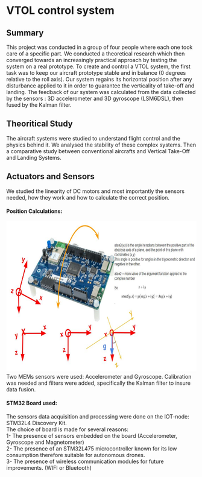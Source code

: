 # VTOL control system

## Summary 
This project was conducted in a group of four people where each one took care of a specific part. 
We conducted a theoretical research which then converged towards an increasingly practical approach by testing the system on a real prototype. To create and control a VTOL system, the first task was to keep our aircraft prototype stable and in balance (0 degrees relative to the roll axis). Our system regains its horizontal position after any disturbance applied to it in order to guarantee the verticality of take-off and landing. The feedback of our system was calculated from the data collected by the sensors : 3D accelerometer and 3D gyroscope (LSM6DSL), then fused by the Kalman filter.
  
## Theoritical Study
The aircraft systems were studied to understand flight control and the physics behind it. We analysed the stability of these complex systems. Then a comparative study between conventional aircrafts and Vertical Take-Off and Landing Systems.
  
## Actuators and Sensors
We studied the linearity of DC motors and most importantly the sensors needed, how they work and how to calculate the correct position. 
  
#### Position Calculations:  
<div style="text-align:center;">
<img src="./PositionCalculation.JPG" width="800" height="400">  
</div>
Two MEMs sensors were used: Accelerometer and Gyroscope. 
Calibration was needed and filters were added, specifically the Kalman filter to insure data fusion.
  
#### STM32 Board used:
The sensors data acquisition and processing were done on the IOT-node: STM32L4 Discovery Kit.  
The choice of board is made for several reasons:  
  1- The presence of sensors embedded on the board (Accelerometer, Gyroscope and Magnetometer)  
  2- The presence of an STM32L475 microcontroller known for its low consumption therefore suitable for autonomous drones.  
  3- The presence of wireless communication modules for future improvements. (WIFI or Bluetooth)  



